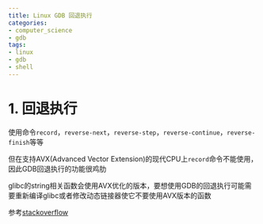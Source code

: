 ```yaml
---
title: Linux GDB 回退执行
categories:
- computer_science
- gdb
tags:
- linux
- gdb
- shell
---
```


# 1. 回退执行

使用命令`record`，`reverse-next`，`reverse-step`，`reverse-continue`，`reverse-finish`等等

但在支持AVX(Advanced Vector Extension)的现代CPU上`record`命令不能使用，因此GDB回退执行的功能很鸡肋

glibc的string相关函数会使用AVX优化的版本，要想使用GDB的回退执行可能需要重新编译glibc或者修改动态链接器使它不要使用AVX版本的函数

参考[stackoverflow](https://stackoverflow.com/questions/42451492/disable-avx-optimized-functions-in-glibc-ld-hwcap-mask-etc-ld-so-nohwcap-for)